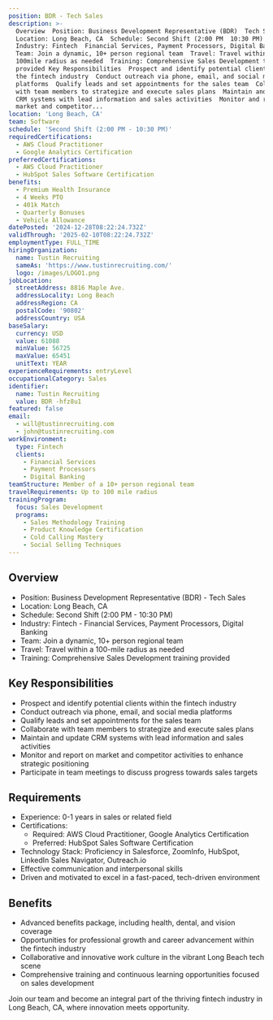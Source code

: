 ```yaml
---
position: BDR - Tech Sales
description: >-
  Overview  Position: Business Development Representative (BDR)  Tech Sales 
  Location: Long Beach, CA  Schedule: Second Shift (2:00 PM  10:30 PM) 
  Industry: Fintech  Financial Services, Payment Processors, Digital Banking 
  Team: Join a dynamic, 10+ person regional team  Travel: Travel within a
  100mile radius as needed  Training: Comprehensive Sales Development training
  provided Key Responsibilities  Prospect and identify potential clients within
  the fintech industry  Conduct outreach via phone, email, and social media
  platforms  Qualify leads and set appointments for the sales team  Collaborate
  with team members to strategize and execute sales plans  Maintain and update
  CRM systems with lead information and sales activities  Monitor and report on
  market and competitor...
location: 'Long Beach, CA'
team: Software
schedule: 'Second Shift (2:00 PM - 10:30 PM)'
requiredCertifications:
  - AWS Cloud Practitioner
  - Google Analytics Certification
preferredCertifications:
  - AWS Cloud Practitioner
  - HubSpot Sales Software Certification
benefits:
  - Premium Health Insurance
  - 4 Weeks PTO
  - 401k Match
  - Quarterly Bonuses
  - Vehicle Allowance
datePosted: '2024-12-28T08:22:24.732Z'
validThrough: '2025-02-10T08:22:24.732Z'
employmentType: FULL_TIME
hiringOrganization:
  name: Tustin Recruiting
  sameAs: 'https://www.tustinrecruiting.com/'
  logo: /images/LOGO1.png
jobLocation:
  streetAddress: 8816 Maple Ave.
  addressLocality: Long Beach
  addressRegion: CA
  postalCode: '90802'
  addressCountry: USA
baseSalary:
  currency: USD
  value: 61088
  minValue: 56725
  maxValue: 65451
  unitText: YEAR
experienceRequirements: entryLevel
occupationalCategory: Sales
identifier:
  name: Tustin Recruiting
  value: BDR -hfz8u1
featured: false
email:
  - will@tustinrecruiting.com
  - john@tustinrecruiting.com
workEnvironment:
  type: Fintech
  clients:
    - Financial Services
    - Payment Processors
    - Digital Banking
teamStructure: Member of a 10+ person regional team
travelRequirements: Up to 100 mile radius
trainingProgram:
  focus: Sales Development
  programs:
    - Sales Methodology Training
    - Product Knowledge Certification
    - Cold Calling Mastery
    - Social Selling Techniques
---
```




## Overview
- Position: Business Development Representative (BDR) - Tech Sales
- Location: Long Beach, CA
- Schedule: Second Shift (2:00 PM - 10:30 PM)
- Industry: Fintech - Financial Services, Payment Processors, Digital Banking
- Team: Join a dynamic, 10+ person regional team
- Travel: Travel within a 100-mile radius as needed
- Training: Comprehensive Sales Development training provided

## Key Responsibilities
- Prospect and identify potential clients within the fintech industry
- Conduct outreach via phone, email, and social media platforms
- Qualify leads and set appointments for the sales team
- Collaborate with team members to strategize and execute sales plans
- Maintain and update CRM systems with lead information and sales activities
- Monitor and report on market and competitor activities to enhance strategic positioning
- Participate in team meetings to discuss progress towards sales targets

## Requirements
- Experience: 0-1 years in sales or related field
- Certifications: 
  - Required: AWS Cloud Practitioner, Google Analytics Certification
  - Preferred: HubSpot Sales Software Certification
- Technology Stack: Proficiency in Salesforce, ZoomInfo, HubSpot, LinkedIn Sales Navigator, Outreach.io
- Effective communication and interpersonal skills
- Driven and motivated to excel in a fast-paced, tech-driven environment

## Benefits
- Advanced benefits package, including health, dental, and vision coverage
- Opportunities for professional growth and career advancement within the fintech industry
- Collaborative and innovative work culture in the vibrant Long Beach tech scene
- Comprehensive training and continuous learning opportunities focused on sales development

Join our team and become an integral part of the thriving fintech industry in Long Beach, CA, where innovation meets opportunity.
